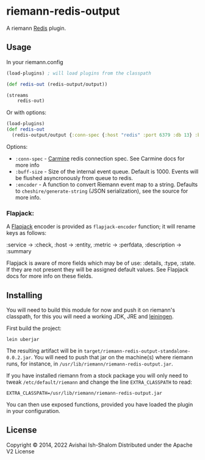 # riemann-redis-output

A riemann [Redis](https://redis.io/) plugin.

## Usage

In your riemann.config

```clojure
(load-plugins) ; will load plugins from the classpath

(def redis-out (redis-output/output))

(streams
    redis-out)

```

Or with options:

```clojure
(load-plugins)
(def redis-out
  (redis-output/output {:conn-spec {:host "redis" :port 6379 :db 13} :buff-size 1000 :encoder your-encoder}))
```

Options:
- `:conn-spec` - [Carmine](https://github.com/ptaoussanis/carmine) redis connection spec. See Carmine docs for more info
- `:buff-size` - Size of the internal event queue. Default is 1000. Events will be flushed asyncronously from queue to redis.
- `:encoder` - A function to convert Riemann event map to a string. Defaults to `cheshire/generate-string` (JSON serialization), see the source for more info. 

### Flapjack:

A [Flapjack](http://flapjack.io/) encoder is provided as `flapjack-encoder` function; it will rename keys as follows:

:service -> :check, :host -> :entity, :metric -> :perfdata, :description -> :summary

Flapjack is aware of more fields which may be of use: :details, :type, :state. If they are not present they will be assigned default values.
See Flapjack docs for more info on these fields.


## Installing

You will need to build this module for now and push it on riemann's classpath, for this
you will need a working JDK, JRE and [leiningen](http://leiningen.org).

First build the project:

```
lein uberjar
```

The resulting artifact will be in `target/riemann-redis-output-standalone-0.0.2.jar`.
You will need to push that jar on the machine(s) where riemann runs, for instance, in
`/usr/lib/riemann/riemann-redis-output.jar`.

If you have installed riemann from a stock package you will only need to tweak
`/etc/default/riemann` and change
the line `EXTRA_CLASSPATH` to read:

```
EXTRA_CLASSPATH=/usr/lib/riemann/riemann-redis-output.jar
```

You can then use exposed functions, provided you have loaded the plugin in your configuration.

## License

Copyright © 2014, 2022 Avishai Ish-Shalom
Distributed under the Apache V2 License
